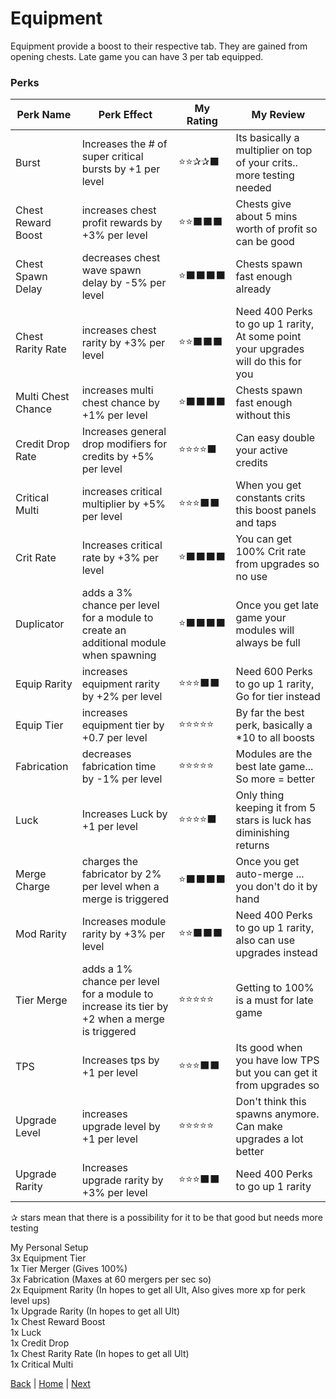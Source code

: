 # Equipment
Equipment provide a boost to their respective tab. They are gained from opening chests.
Late game you can have 3 per tab equipped. 


### Perks
| Perk Name  | Perk Effect | My Rating  | My Review |
| ------------- | ------------- | ------------- | ------------- |
| Burst | Increases the # of super critical bursts by +1 per level | ⭐⭐✰✰⬛ | Its basically a multiplier on top of your crits.. more testing needed |
| Chest Reward Boost | increases chest profit rewards by +3% per level | ⭐⭐⬛⬛⬛ | Chests give about 5 mins worth of profit so can be good |
| Chest Spawn Delay | decreases chest wave spawn delay by -5% per level | ⭐⬛⬛⬛⬛ | Chests spawn fast enough already |
| Chest Rarity Rate |increases chest rarity by +3% per level | ⭐⭐⬛⬛⬛ | Need 400 Perks to go up 1 rarity, At some point your upgrades will do this for you |
| Multi Chest Chance |increases multi chest chance by +1% per level | ⭐⬛⬛⬛⬛ | Chests spawn fast enough without this |
| Credit Drop Rate | Increases general drop modifiers for credits  by +5% per level | ⭐⭐⭐⭐⬛ | Can easy double your active credits |
| Critical Multi | increases critical multiplier by +5% per level | ⭐⭐⭐⬛⬛ | When you get constants crits this boost panels and taps |
| Crit Rate | Increases critical rate by +3% per level | ⭐⬛⬛⬛⬛ | You can get 100% Crit rate from upgrades so no use |
| Duplicator | adds a 3% chance per level for a module to create an additional module when spawning | ⭐⬛⬛⬛⬛ | Once you get late game your modules will always be full|
| Equip Rarity | increases equipment rarity by +2% per level | ⭐⭐⭐⬛⬛ | Need 600 Perks to go up 1 rarity, Go for tier instead |
| Equip Tier | increases equipment tier by +0.7 per level | ⭐⭐⭐⭐⭐ | By far the best perk, basically a *10 to all boosts |
| Fabrication | decreases fabrication time by -1% per level | ⭐⭐⭐⭐⭐  | Modules are the best late game... So more = better |
| Luck | Increases Luck by +1 per level | ⭐⭐⭐⭐⬛ | Only thing keeping it from 5 stars is luck has diminishing returns  | 
| Merge Charge | charges the fabricator by 2% per level when a merge is triggered | ⭐⬛⬛⬛⬛ | Once you get auto-merge ... you don't do it by hand |
| Mod Rarity | Increases module rarity by +3% per level | ⭐⭐⬛⬛⬛ | Need 400 Perks to go up 1 rarity, also can use upgrades instead |
| Tier Merge | adds a 1% chance per level for a module to increase its tier by +2 when a merge is triggered | ⭐⭐⭐⭐⭐ | Getting to 100% is a must for late game | 
| TPS | Increases tps by +1 per level | ⭐⭐⭐⬛⬛ | Its good when you have low TPS but you can get it from upgrades so |
| Upgrade Level | increases upgrade level by +1 per level | ⭐⭐⭐⭐⭐ | Don't think this spawns anymore. Can make upgrades a lot better |
| Upgrade Rarity | Increases upgrade rarity by +3% per level |⭐⭐⭐⬛⬛ | Need 400 Perks to go up 1 rarity |  

✰ stars mean that there is a possibility for it to be that good but needs more testing

My Personal Setup  
3x Equipment Tier  
1x Tier Merger (Gives 100%)  
3x Fabrication (Maxes at 60 mergers per sec so)  
2x Equipment Rarity (In hopes to get all Ult, Also gives more xp for perk level ups)  
1x Upgrade Rarity (In hopes to get all Ult)  
1x Chest Reward Boost  
1x Luck  
1x Credit Drop  
1x Chest Rarity Rate (In hopes to get all Ult)  
1x Critical Multi  

[Back](Refinery%20Tab.md) | [Home](../README.md) | [Next](/Ability%20Deck.md)
